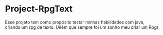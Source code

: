 # Project-RpgText
Esse projeto tem como propósito testar minhas habilidades com java, criando um rpg de texto. (Além que sempre foi um sonho meu criar um Rpg)
